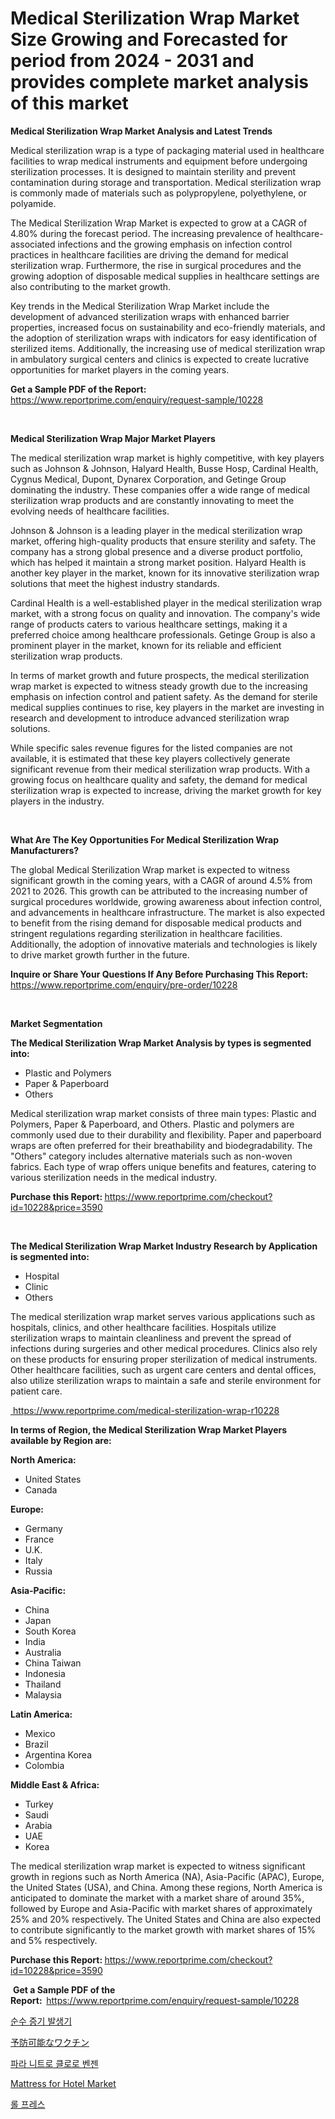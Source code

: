 <p><h1>Medical Sterilization Wrap Market Size Growing and Forecasted for period from 2024 - 2031 and provides complete market analysis of this market</h1></p><p><strong>Medical Sterilization Wrap Market Analysis and Latest Trends</strong></p>
<p><p>Medical sterilization wrap is a type of packaging material used in healthcare facilities to wrap medical instruments and equipment before undergoing sterilization processes. It is designed to maintain sterility and prevent contamination during storage and transportation. Medical sterilization wrap is commonly made of materials such as polypropylene, polyethylene, or polyamide.</p><p>The Medical Sterilization Wrap Market is expected to grow at a CAGR of 4.80% during the forecast period. The increasing prevalence of healthcare-associated infections and the growing emphasis on infection control practices in healthcare facilities are driving the demand for medical sterilization wrap. Furthermore, the rise in surgical procedures and the growing adoption of disposable medical supplies in healthcare settings are also contributing to the market growth.</p><p>Key trends in the Medical Sterilization Wrap Market include the development of advanced sterilization wraps with enhanced barrier properties, increased focus on sustainability and eco-friendly materials, and the adoption of sterilization wraps with indicators for easy identification of sterilized items. Additionally, the increasing use of medical sterilization wrap in ambulatory surgical centers and clinics is expected to create lucrative opportunities for market players in the coming years.</p></p>
<p><strong>Get a Sample PDF of the Report:&nbsp;</strong> <a href="https://www.reportprime.com/enquiry/request-sample/10228">https://www.reportprime.com/enquiry/request-sample/10228</a></p>
<p>&nbsp;</p>
<p><strong>Medical Sterilization Wrap Major Market Players</strong></p>
<p><p>The medical sterilization wrap market is highly competitive, with key players such as Johnson & Johnson, Halyard Health, Busse Hosp, Cardinal Health, Cygnus Medical, Dupont, Dynarex Corporation, and Getinge Group dominating the industry. These companies offer a wide range of medical sterilization wrap products and are constantly innovating to meet the evolving needs of healthcare facilities.</p><p>Johnson & Johnson is a leading player in the medical sterilization wrap market, offering high-quality products that ensure sterility and safety. The company has a strong global presence and a diverse product portfolio, which has helped it maintain a strong market position. Halyard Health is another key player in the market, known for its innovative sterilization wrap solutions that meet the highest industry standards.</p><p>Cardinal Health is a well-established player in the medical sterilization wrap market, with a strong focus on quality and innovation. The company's wide range of products caters to various healthcare settings, making it a preferred choice among healthcare professionals. Getinge Group is also a prominent player in the market, known for its reliable and efficient sterilization wrap products.</p><p>In terms of market growth and future prospects, the medical sterilization wrap market is expected to witness steady growth due to the increasing emphasis on infection control and patient safety. As the demand for sterile medical supplies continues to rise, key players in the market are investing in research and development to introduce advanced sterilization wrap solutions.</p><p>While specific sales revenue figures for the listed companies are not available, it is estimated that these key players collectively generate significant revenue from their medical sterilization wrap products. With a growing focus on healthcare quality and safety, the demand for medical sterilization wrap is expected to increase, driving the market growth for key players in the industry.</p></p>
<p>&nbsp;</p>
<p><strong>What Are The Key Opportunities For Medical Sterilization Wrap Manufacturers?</strong></p>
<p><p>The global Medical Sterilization Wrap market is expected to witness significant growth in the coming years, with a CAGR of around 4.5% from 2021 to 2026. This growth can be attributed to the increasing number of surgical procedures worldwide, growing awareness about infection control, and advancements in healthcare infrastructure. The market is also expected to benefit from the rising demand for disposable medical products and stringent regulations regarding sterilization in healthcare facilities. Additionally, the adoption of innovative materials and technologies is likely to drive market growth further in the future.</p></p>
<p><strong>Inquire or Share Your Questions If Any Before Purchasing This Report:</strong> <a href="https://www.reportprime.com/enquiry/pre-order/10228">https://www.reportprime.com/enquiry/pre-order/10228</a></p>
<p>&nbsp;</p>
<p><strong>Market Segmentation</strong></p>
<p><strong>The Medical Sterilization Wrap Market Analysis by types is segmented into:</strong></p>
<p><ul><li>Plastic and Polymers</li><li>Paper & Paperboard</li><li>Others</li></ul></p>
<p><p>Medical sterilization wrap market consists of three main types: Plastic and Polymers, Paper & Paperboard, and Others. Plastic and polymers are commonly used due to their durability and flexibility. Paper and paperboard wraps are often preferred for their breathability and biodegradability. The "Others" category includes alternative materials such as non-woven fabrics. Each type of wrap offers unique benefits and features, catering to various sterilization needs in the medical industry.</p></p>
<p><strong>Purchase this Report:&nbsp;</strong><a href="https://www.reportprime.com/checkout?id=10228&price=3590">https://www.reportprime.com/checkout?id=10228&price=3590</a></p>
<p>&nbsp;</p>
<p><strong>The Medical Sterilization Wrap Market Industry Research by Application is segmented into:</strong></p>
<p><ul><li>Hospital</li><li>Clinic</li><li>Others</li></ul></p>
<p><p>The medical sterilization wrap market serves various applications such as hospitals, clinics, and other healthcare facilities. Hospitals utilize sterilization wraps to maintain cleanliness and prevent the spread of infections during surgeries and other medical procedures. Clinics also rely on these products for ensuring proper sterilization of medical instruments. Other healthcare facilities, such as urgent care centers and dental offices, also utilize sterilization wraps to maintain a safe and sterile environment for patient care.</p></p>
<p><a href="https://www.reportprime.com/medical-sterilization-wrap-r10228">&nbsp;https://www.reportprime.com/medical-sterilization-wrap-r10228</a></p>
<p><strong>In terms of Region, the Medical Sterilization Wrap Market Players available by Region are:</strong></p>
<p>
    <p> <strong> North America: </strong>
        <ul>
            <li>United States</li>
            <li>Canada</li>
        </ul>
        </p> 
    <p> <strong> Europe: </strong>
        <ul>
            <li>Germany</li>
            <li>France</li>
            <li>U.K.</li>
            <li>Italy</li>
            <li>Russia</li>
        </ul>
        </p> 
    <p> <strong> Asia-Pacific: </strong>
        <ul>
            <li>China</li>
            <li>Japan</li>
            <li>South Korea</li>
            <li>India</li>
            <li>Australia</li>
            <li>China Taiwan</li>
            <li>Indonesia</li>
            <li>Thailand</li>
            <li>Malaysia</li>
        </ul>
        </p> 
    <p> <strong> Latin America: </strong>
        <ul>
            <li>Mexico</li>
            <li>Brazil</li>
            <li>Argentina Korea</li>
            <li>Colombia</li>
        </ul>
        </p> 
    <p> <strong> Middle East & Africa: </strong>
        <ul>
            <li>Turkey</li>
            <li>Saudi</li>
            <li>Arabia</li>
            <li>UAE</li>
            <li>Korea</li>
        </ul>
    </p>
    </p>
<p><p>The medical sterilization wrap market is expected to witness significant growth in regions such as North America (NA), Asia-Pacific (APAC), Europe, the United States (USA), and China. Among these regions, North America is anticipated to dominate the market with a market share of around 35%, followed by Europe and Asia-Pacific with market shares of approximately 25% and 20% respectively. The United States and China are also expected to contribute significantly to the market growth with market shares of 15% and 5% respectively.</p></p>
<p><strong>Purchase this Report: </strong><a href="https://www.reportprime.com/checkout?id=10228&price=3590">https://www.reportprime.com/checkout?id=10228&price=3590</a></p>
<p>&nbsp;<strong>Get a Sample PDF of the Report:&nbsp;&nbsp;</strong><a href="https://www.reportprime.com/enquiry/request-sample/10228">https://www.reportprime.com/enquiry/request-sample/10228</a></p>
<p><strong></strong></p>
<p><p><a href="https://medium.com/@staceyhilll80/%EC%88%9C%EC%88%98-%EC%A6%9D%EA%B8%B0-%EB%B0%9C%EC%83%9D%EA%B8%B0-%EC%8B%9C%EC%9E%A5-%EC%A0%90%EC%9C%A0%EC%9C%A8-%EB%B3%80%ED%99%94-%EB%B0%8F-%EC%8B%9C%EC%9E%A5-%EC%84%B1%EC%9E%A5-%EB%8F%99%ED%96%A5-2024%EB%85%84-2031%EB%85%84-36e142c883b5">순수 증기 발생기</a></p><p><a href="https://github.com/deonnorth8/Market-Research-Report-List-1/blob/main/500005679319.md">予防可能なワクチン</a></p><p><a href="https://github.com/ROBERTS65DAVID/Market-Research-Report-List-1/blob/main/164922174202.md">파라 니트로 클로로 벤젠</a></p><p><a href="https://issuu.com/reportprime-2/docs/mattress-for-hotel-market-size-2030.pptx">Mattress for Hotel Market</a></p><p><a href="https://medium.com/@deborahward03/%EB%A1%A4-%ED%94%84%EB%A0%88%EC%8A%A4-%EC%8B%9C%EC%9E%A5-%EC%A0%90%EC%9C%A0%EC%9C%A8-%EB%B3%80%ED%99%94-%EB%B0%8F-%EC%8B%9C%EC%9E%A5-%EC%84%B1%EC%9E%A5-%EC%B6%94%EC%84%B8-2024-2031-6480d0b802f8">롤 프레스</a></p></p>